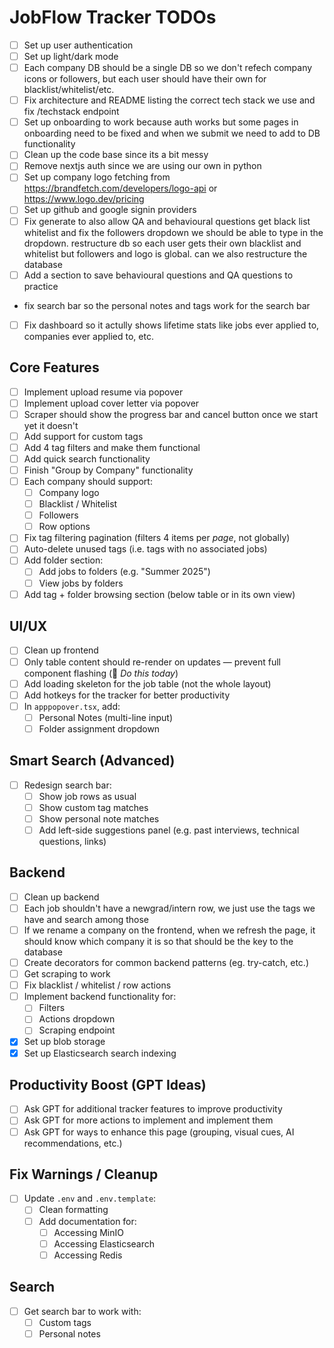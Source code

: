 # JobFlow Tracker TODOs

- [ ] Set up user authentication
- [ ] Set up light/dark mode
- [ ] Each company DB should be a single DB so we don't refech company icons or followers, but each user should have their own for blacklist/whitelist/etc.
- [ ] Fix architecture and README listing the correct tech stack we use and fix /techstack endpoint
- [ ] Set up onboarding to work because auth works but some pages in onboarding need to be fixed and when we submit we need to add to DB functionality
- [ ] Clean up the code base since its a bit messy
- [ ] Remove nextjs auth since we are using our own in python
- [ ] Set up company logo fetching from https://brandfetch.com/developers/logo-api or https://www.logo.dev/pricing
- [ ] Set up github and google signin providers
- [ ] Fix generate to also allow QA and behavioural questions
get black list whitelist and fix the followers dropdown we should be able to type in the dropdown. restructure db so each user gets their own blacklist and whitelist but followers and logo is global. can we also restructure the database
- [ ] Add a section to save behavioural questions and QA questions to practice
- fix search bar so the personal notes and tags work for the search bar
- [ ] Fix dashboard so it actully shows lifetime stats like jobs ever applied to, companies ever applied to, etc.


## Core Features

- [ ] Implement upload resume via popover  
- [ ] Implement upload cover letter via popover  
- [ ] Scraper should show the progress bar and cancel button once we start yet it doesn't
- [ ] Add support for custom tags  
- [ ] Add 4 tag filters and make them functional  
- [ ] Add quick search functionality  
- [ ] Finish "Group by Company" functionality  
- [ ] Each company should support:
  - [ ] Company logo  
  - [ ] Blacklist / Whitelist  
  - [ ] Followers  
  - [ ] Row options  
- [ ] Fix tag filtering pagination (filters 4 items per *page*, not globally)  
- [ ] Auto-delete unused tags (i.e. tags with no associated jobs)  
- [ ] Add folder section:
  - [ ] Add jobs to folders (e.g. "Summer 2025")
  - [ ] View jobs by folders
- [ ] Add tag + folder browsing section (below table or in its own view)  

## UI/UX

- [ ] Clean up frontend  
- [ ] Only table content should re-render on updates — prevent full component flashing (📌 _Do this today_)  
- [ ] Add loading skeleton for the job table (not the whole layout)  
- [ ] Add hotkeys for the tracker for better productivity  
- [ ] In `apppopover.tsx`, add:
  - [ ] Personal Notes (multi-line input)  
  - [ ] Folder assignment dropdown  

## Smart Search (Advanced)

- [ ] Redesign search bar:
  - [ ] Show job rows as usual  
  - [ ] Show custom tag matches  
  - [ ] Show personal note matches  
  - [ ] Add left-side suggestions panel (e.g. past interviews, technical questions, links)  

## Backend

- [ ] Clean up backend
- [ ] Each job shouldn't have a newgrad/intern row, we just use the tags we have and search among those
- [ ] If we rename a company on the frontend, when we refresh the page, it should know which company it is so that should be the key to the database
- [ ] Create decorators for common backend patterns (eg. try-catch, etc.)
- [ ] Get scraping to work  
- [ ] Fix blacklist / whitelist / row actions  
- [ ] Implement backend functionality for:
  - [ ] Filters  
  - [ ] Actions dropdown  
  - [ ] Scraping endpoint  
- [X] Set up blob storage  
- [X] Set up Elasticsearch search indexing  

## Productivity Boost (GPT Ideas)

- [ ] Ask GPT for additional tracker features to improve productivity  
- [ ] Ask GPT for more actions to implement and implement them  
- [ ] Ask GPT for ways to enhance this page (grouping, visual cues, AI recommendations, etc.)

## Fix Warnings / Cleanup

- [ ] Update `.env` and `.env.template`:
  - [ ] Clean formatting  
  - [ ] Add documentation for:
    - [ ] Accessing MinIO  
    - [ ] Accessing Elasticsearch  
    - [ ] Accessing Redis  

## Search

- [ ] Get search bar to work with:
  - [ ] Custom tags  
  - [ ] Personal notes  
